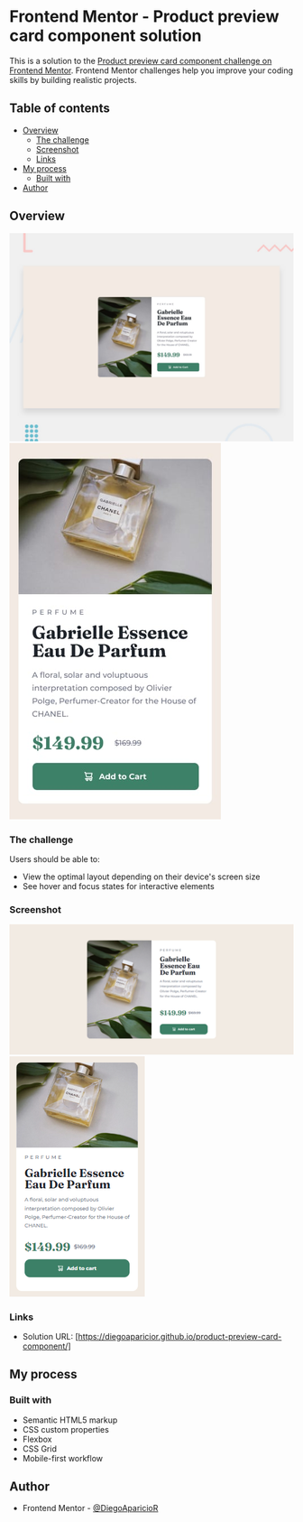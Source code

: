 # Frontend Mentor - Product preview card component solution

This is a solution to the [Product preview card component challenge on Frontend Mentor](https://www.frontendmentor.io/challenges/product-preview-card-component-GO7UmttRfa). Frontend Mentor challenges help you improve your coding skills by building realistic projects. 

## Table of contents

- [Overview](#overview)
  - [The challenge](#the-challenge)
  - [Screenshot](#screenshot)
  - [Links](#links)
- [My process](#my-process)
  - [Built with](#built-with)
- [Author](#author)


## Overview

![](./design/desktop-preview.jpg)
![](./design/mobile-design.jpg)

### The challenge

Users should be able to:

- View the optimal layout depending on their device's screen size
- See hover and focus states for interactive elements

### Screenshot

![](./design/screenshot-desktop.png)
![](./design/screenshot-mobile.png)


### Links

- Solution URL: [https://diegoaparicior.github.io/product-preview-card-component/]

## My process

### Built with

- Semantic HTML5 markup
- CSS custom properties
- Flexbox
- CSS Grid
- Mobile-first workflow

## Author

- Frontend Mentor - [@DiegoAparicioR](https://www.frontendmentor.io/profile/DiegoAparicioR)


